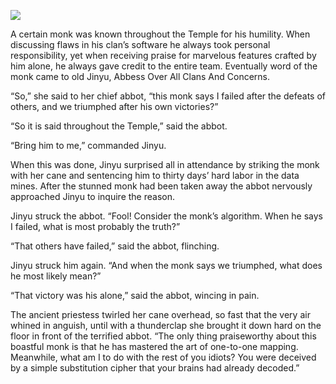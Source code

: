 ![](/pages/case-106/Jinyu.jpg)

A certain monk was known throughout the Temple for his
humility.  When discussing flaws in his clan’s software he
always took personal responsibility, yet when receiving praise
for marvelous features crafted by him alone, he always gave
credit to the entire team.  Eventually word of the monk came
to old Jinyu, Abbess Over All Clans And Concerns.

“So,” she said to her chief abbot, “this monk says I failed
after the defeats of others, and we triumphed after his own
victories?”

“So it is said throughout the Temple,” said the abbot.

“Bring him to me,” commanded Jinyu.

When this was done, Jinyu surprised all in attendance by
striking the monk with her cane and sentencing him to thirty
days’ hard labor in the data mines.  After the stunned monk
had been taken away the abbot nervously approached Jinyu to
inquire the reason.

Jinyu struck the abbot.  “Fool!  Consider the monk’s algorithm.
When he says I failed, what is most probably the truth?”

“That others have failed,” said the abbot, flinching.

Jinyu struck him again. “And when the monk says we triumphed,
what does he most likely mean?”

“That victory was his alone,” said the abbot, wincing in pain.

The ancient priestess twirled her cane overhead, so fast
that the very air whined in anguish, until with a
thunderclap she brought it down hard on the floor
in front of the terrified abbot.  “The only thing
praiseworthy about this boastful monk is that he has
mastered the art of one-to-one mapping.  Meanwhile, what am
I to do with the rest of you idiots?  You were
deceived by a simple substitution cipher that your brains
had already decoded.”

